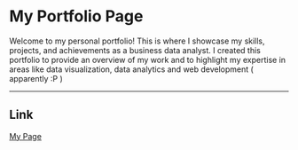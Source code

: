 # My Portfolio Page

Welcome to my personal portfolio! This is where I showcase my skills, projects, and achievements as a business data analyst. 
I created this portfolio to provide an overview of my work and to highlight my expertise in areas like data visualization, data analytics and web development ( apparently :P )

---

## Link

[My Page](https://migbenav.github.io/Portfolio-Page/index.html)
